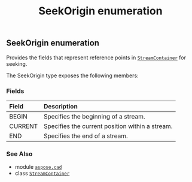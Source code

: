 ﻿---
title: SeekOrigin enumeration
second_title: Aspose.CAD for Python via .NET API References
description: 
type: docs
weight: 770
url: /aspose.cad/seekorigin/
is_root: false
---

## SeekOrigin enumeration

Provides the fields that represent reference points in [`StreamContainer`](/cad/python-net/aspose.cad/streamcontainer) for seeking.



The SeekOrigin type exposes the following members:

### Fields
| Field | Description |
| :- | :- |
| BEGIN | Specifies the beginning of a stream. |
| CURRENT | Specifies the current position within a stream. |
| END | Specifies the end of a stream. |



### See Also
* module [`aspose.cad`](..)
* class [`StreamContainer`](/cad/python-net/aspose.cad/streamcontainer)
